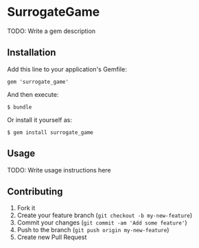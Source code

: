 # SurrogateGame

TODO: Write a gem description

## Installation

Add this line to your application's Gemfile:

    gem 'surrogate_game'

And then execute:

    $ bundle

Or install it yourself as:

    $ gem install surrogate_game

## Usage

TODO: Write usage instructions here

## Contributing

1. Fork it
2. Create your feature branch (`git checkout -b my-new-feature`)
3. Commit your changes (`git commit -am 'Add some feature'`)
4. Push to the branch (`git push origin my-new-feature`)
5. Create new Pull Request
